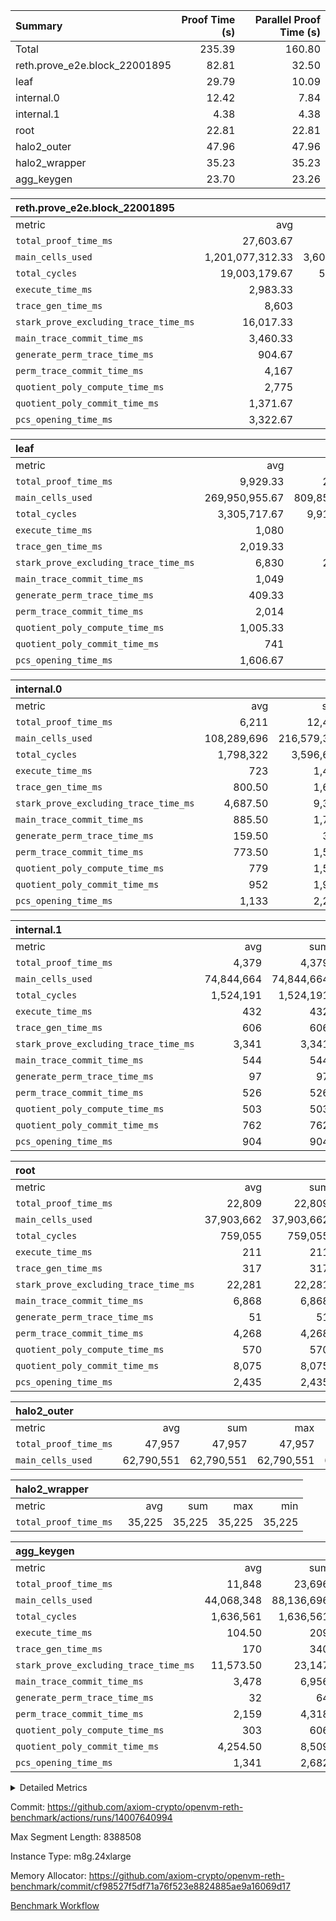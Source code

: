 | Summary | Proof Time (s) | Parallel Proof Time (s) |
|:---|---:|---:|
| Total |  235.39 |  160.80 |
| reth.prove_e2e.block_22001895 |  82.81 |  32.50 |
| leaf |  29.79 |  10.09 |
| internal.0 |  12.42 |  7.84 |
| internal.1 |  4.38 |  4.38 |
| root |  22.81 |  22.81 |
| halo2_outer |  47.96 |  47.96 |
| halo2_wrapper |  35.23 |  35.23 |
| agg_keygen |  23.70 |  23.26 |


| reth.prove_e2e.block_22001895 |||||
|:---|---:|---:|---:|---:|
|metric|avg|sum|max|min|
| `total_proof_time_ms ` |  27,603.67 |  82,811 |  32,498 |  24,240 |
| `main_cells_used     ` |  1,201,077,312.33 |  3,603,231,937 |  1,495,346,182 |  1,012,331,410 |
| `total_cycles        ` |  19,003,179.67 |  57,009,539 |  24,329,890 |  12,589,032 |
| `execute_time_ms     ` |  2,983.33 |  8,950 |  4,353 |  1,910 |
| `trace_gen_time_ms   ` |  8,603 |  25,809 |  10,416 |  6,566 |
| `stark_prove_excluding_trace_time_ms` |  16,017.33 |  48,052 |  17,729 |  14,559 |
| `main_trace_commit_time_ms` |  3,460.33 |  10,381 |  3,856 |  2,878 |
| `generate_perm_trace_time_ms` |  904.67 |  2,714 |  961 |  844 |
| `perm_trace_commit_time_ms` |  4,167 |  12,501 |  4,609 |  3,904 |
| `quotient_poly_compute_time_ms` |  2,775 |  8,325 |  3,264 |  2,156 |
| `quotient_poly_commit_time_ms` |  1,371.67 |  4,115 |  1,474 |  1,269 |
| `pcs_opening_time_ms ` |  3,322.67 |  9,968 |  3,548 |  3,180 |

| leaf |||||
|:---|---:|---:|---:|---:|
|metric|avg|sum|max|min|
| `total_proof_time_ms ` |  9,929.33 |  29,788 |  10,090 |  9,675 |
| `main_cells_used     ` |  269,950,955.67 |  809,852,867 |  280,368,877 |  252,504,894 |
| `total_cycles        ` |  3,305,717.67 |  9,917,153 |  3,460,771 |  3,076,847 |
| `execute_time_ms     ` |  1,080 |  3,240 |  1,115 |  1,020 |
| `trace_gen_time_ms   ` |  2,019.33 |  6,058 |  2,111 |  1,888 |
| `stark_prove_excluding_trace_time_ms` |  6,830 |  20,490 |  6,864 |  6,767 |
| `main_trace_commit_time_ms` |  1,049 |  3,147 |  1,062 |  1,028 |
| `generate_perm_trace_time_ms` |  409.33 |  1,228 |  415 |  404 |
| `perm_trace_commit_time_ms` |  2,014 |  6,042 |  2,024 |  1,999 |
| `quotient_poly_compute_time_ms` |  1,005.33 |  3,016 |  1,017 |  990 |
| `quotient_poly_commit_time_ms` |  741 |  2,223 |  755 |  727 |
| `pcs_opening_time_ms ` |  1,606.67 |  4,820 |  1,615 |  1,601 |

| internal.0 |||||
|:---|---:|---:|---:|---:|
|metric|avg|sum|max|min|
| `total_proof_time_ms ` |  6,211 |  12,422 |  7,840 |  4,582 |
| `main_cells_used     ` |  108,289,696 |  216,579,392 |  143,739,489 |  72,839,903 |
| `total_cycles        ` |  1,798,322 |  3,596,644 |  2,397,504 |  1,199,140 |
| `execute_time_ms     ` |  723 |  1,446 |  962 |  484 |
| `trace_gen_time_ms   ` |  800.50 |  1,601 |  1,053 |  548 |
| `stark_prove_excluding_trace_time_ms` |  4,687.50 |  9,375 |  5,825 |  3,550 |
| `main_trace_commit_time_ms` |  885.50 |  1,771 |  1,142 |  629 |
| `generate_perm_trace_time_ms` |  159.50 |  319 |  202 |  117 |
| `perm_trace_commit_time_ms` |  773.50 |  1,547 |  998 |  549 |
| `quotient_poly_compute_time_ms` |  779 |  1,558 |  992 |  566 |
| `quotient_poly_commit_time_ms` |  952 |  1,904 |  1,102 |  802 |
| `pcs_opening_time_ms ` |  1,133 |  2,266 |  1,384 |  882 |

| internal.1 |||||
|:---|---:|---:|---:|---:|
|metric|avg|sum|max|min|
| `total_proof_time_ms ` |  4,379 |  4,379 |  4,379 |  4,379 |
| `main_cells_used     ` |  74,844,664 |  74,844,664 |  74,844,664 |  74,844,664 |
| `total_cycles        ` |  1,524,191 |  1,524,191 |  1,524,191 |  1,524,191 |
| `execute_time_ms     ` |  432 |  432 |  432 |  432 |
| `trace_gen_time_ms   ` |  606 |  606 |  606 |  606 |
| `stark_prove_excluding_trace_time_ms` |  3,341 |  3,341 |  3,341 |  3,341 |
| `main_trace_commit_time_ms` |  544 |  544 |  544 |  544 |
| `generate_perm_trace_time_ms` |  97 |  97 |  97 |  97 |
| `perm_trace_commit_time_ms` |  526 |  526 |  526 |  526 |
| `quotient_poly_compute_time_ms` |  503 |  503 |  503 |  503 |
| `quotient_poly_commit_time_ms` |  762 |  762 |  762 |  762 |
| `pcs_opening_time_ms ` |  904 |  904 |  904 |  904 |

| root |||||
|:---|---:|---:|---:|---:|
|metric|avg|sum|max|min|
| `total_proof_time_ms ` |  22,809 |  22,809 |  22,809 |  22,809 |
| `main_cells_used     ` |  37,903,662 |  37,903,662 |  37,903,662 |  37,903,662 |
| `total_cycles        ` |  759,055 |  759,055 |  759,055 |  759,055 |
| `execute_time_ms     ` |  211 |  211 |  211 |  211 |
| `trace_gen_time_ms   ` |  317 |  317 |  317 |  317 |
| `stark_prove_excluding_trace_time_ms` |  22,281 |  22,281 |  22,281 |  22,281 |
| `main_trace_commit_time_ms` |  6,868 |  6,868 |  6,868 |  6,868 |
| `generate_perm_trace_time_ms` |  51 |  51 |  51 |  51 |
| `perm_trace_commit_time_ms` |  4,268 |  4,268 |  4,268 |  4,268 |
| `quotient_poly_compute_time_ms` |  570 |  570 |  570 |  570 |
| `quotient_poly_commit_time_ms` |  8,075 |  8,075 |  8,075 |  8,075 |
| `pcs_opening_time_ms ` |  2,435 |  2,435 |  2,435 |  2,435 |

| halo2_outer |||||
|:---|---:|---:|---:|---:|
|metric|avg|sum|max|min|
| `total_proof_time_ms ` |  47,957 |  47,957 |  47,957 |  47,957 |
| `main_cells_used     ` |  62,790,551 |  62,790,551 |  62,790,551 |  62,790,551 |

| halo2_wrapper |||||
|:---|---:|---:|---:|---:|
|metric|avg|sum|max|min|
| `total_proof_time_ms ` |  35,225 |  35,225 |  35,225 |  35,225 |

| agg_keygen |||||
|:---|---:|---:|---:|---:|
|metric|avg|sum|max|min|
| `total_proof_time_ms ` |  11,848 |  23,696 |  23,262 |  434 |
| `main_cells_used     ` |  44,068,348 |  88,136,696 |  87,208,625 |  928,071 |
| `total_cycles        ` |  1,636,561 |  1,636,561 |  1,636,561 |  1,636,561 |
| `execute_time_ms     ` |  104.50 |  209 |  209 |  0 |
| `trace_gen_time_ms   ` |  170 |  340 |  312 |  28 |
| `stark_prove_excluding_trace_time_ms` |  11,573.50 |  23,147 |  22,741 |  406 |
| `main_trace_commit_time_ms` |  3,478 |  6,956 |  6,905 |  51 |
| `generate_perm_trace_time_ms` |  32 |  64 |  54 |  10 |
| `perm_trace_commit_time_ms` |  2,159 |  4,318 |  4,268 |  50 |
| `quotient_poly_compute_time_ms` |  303 |  606 |  578 |  28 |
| `quotient_poly_commit_time_ms` |  4,254.50 |  8,509 |  8,449 |  60 |
| `pcs_opening_time_ms ` |  1,341 |  2,682 |  2,481 |  201 |



<details>
<summary>Detailed Metrics</summary>

| air_name | block_number | quotient_deg | interactions | constraints |
| --- | --- | --- | --- | --- |
| AccessAdapterAir<16> | 22001895 | 2 | 5 | 12 | 
| AccessAdapterAir<2> | 22001895 | 2 | 5 | 12 | 
| AccessAdapterAir<32> | 22001895 | 2 | 5 | 12 | 
| AccessAdapterAir<4> | 22001895 | 2 | 5 | 12 | 
| AccessAdapterAir<8> | 22001895 | 2 | 5 | 12 | 
| BitwiseOperationLookupAir<8> | 22001895 | 2 | 2 | 4 | 
| KeccakVmAir | 22001895 | 2 | 321 | 4,513 | 
| MemoryMerkleAir<8> | 22001895 | 2 | 4 | 39 | 
| PersistentBoundaryAir<8> | 22001895 | 2 | 3 | 7 | 
| PhantomAir | 22001895 | 2 | 3 | 5 | 
| Poseidon2PeripheryAir<BabyBearParameters>, 1> | 22001895 | 2 | 1 | 286 | 
| ProgramAir | 22001895 | 1 | 1 | 4 | 
| RangeTupleCheckerAir<2> | 22001895 | 1 | 1 | 4 | 
| Rv32HintStoreAir | 22001895 | 2 | 18 | 28 | 
| Sha256VmAir | 22001895 | 2 | 50 | 663 | 
| VariableRangeCheckerAir | 22001895 | 1 | 1 | 4 | 
| VmAirWrapper<Rv32BaseAluAdapterAir, BaseAluCoreAir<4, 8> | 22001895 | 2 | 20 | 37 | 
| VmAirWrapper<Rv32BaseAluAdapterAir, LessThanCoreAir<4, 8> | 22001895 | 2 | 18 | 40 | 
| VmAirWrapper<Rv32BaseAluAdapterAir, ShiftCoreAir<4, 8> | 22001895 | 2 | 24 | 91 | 
| VmAirWrapper<Rv32BranchAdapterAir, BranchEqualCoreAir<4> | 22001895 | 2 | 11 | 20 | 
| VmAirWrapper<Rv32BranchAdapterAir, BranchLessThanCoreAir<4, 8> | 22001895 | 2 | 13 | 35 | 
| VmAirWrapper<Rv32CondRdWriteAdapterAir, Rv32JalLuiCoreAir> | 22001895 | 2 | 10 | 18 | 
| VmAirWrapper<Rv32HeapAdapterAir<2, 32, 32>, BaseAluCoreAir<32, 8> | 22001895 | 2 | 61 | 126 | 
| VmAirWrapper<Rv32HeapAdapterAir<2, 32, 32>, LessThanCoreAir<32, 8> | 22001895 | 2 | 31 | 129 | 
| VmAirWrapper<Rv32HeapAdapterAir<2, 32, 32>, MultiplicationCoreAir<32, 8> | 22001895 | 2 | 61 | 57 | 
| VmAirWrapper<Rv32HeapAdapterAir<2, 32, 32>, ShiftCoreAir<32, 8> | 22001895 | 2 | 79 | 2,161 | 
| VmAirWrapper<Rv32HeapBranchAdapterAir<2, 32>, BranchEqualCoreAir<32> | 22001895 | 2 | 20 | 55 | 
| VmAirWrapper<Rv32HeapBranchAdapterAir<2, 32>, BranchLessThanCoreAir<32, 8> | 22001895 | 2 | 22 | 126 | 
| VmAirWrapper<Rv32IsEqualModAdapterAir<2, 1, 32, 32>, ModularIsEqualCoreAir<32, 4, 8> | 22001895 | 2 | 25 | 225 | 
| VmAirWrapper<Rv32IsEqualModAdapterAir<2, 3, 16, 48>, ModularIsEqualCoreAir<48, 4, 8> | 22001895 | 2 | 41 | 333 | 
| VmAirWrapper<Rv32JalrAdapterAir, Rv32JalrCoreAir> | 22001895 | 2 | 16 | 20 | 
| VmAirWrapper<Rv32LoadStoreAdapterAir, LoadSignExtendCoreAir<4, 8> | 22001895 | 2 | 18 | 33 | 
| VmAirWrapper<Rv32LoadStoreAdapterAir, LoadStoreCoreAir<4> | 22001895 | 2 | 17 | 40 | 
| VmAirWrapper<Rv32MultAdapterAir, DivRemCoreAir<4, 8> | 22001895 | 2 | 25 | 84 | 
| VmAirWrapper<Rv32MultAdapterAir, MulHCoreAir<4, 8> | 22001895 | 2 | 24 | 31 | 
| VmAirWrapper<Rv32MultAdapterAir, MultiplicationCoreAir<4, 8> | 22001895 | 2 | 19 | 19 | 
| VmAirWrapper<Rv32RdWriteAdapterAir, Rv32AuipcCoreAir> | 22001895 | 2 | 12 | 14 | 
| VmAirWrapper<Rv32VecHeapAdapterAir<1, 2, 2, 32, 32>, FieldExpressionCoreAir> | 22001895 | 2 | 415 | 480 | 
| VmAirWrapper<Rv32VecHeapAdapterAir<1, 6, 6, 16, 16>, FieldExpressionCoreAir> | 22001895 | 2 | 832 | 921 | 
| VmAirWrapper<Rv32VecHeapAdapterAir<2, 1, 1, 32, 32>, FieldExpressionCoreAir> | 22001895 | 2 | 158 | 190 | 
| VmAirWrapper<Rv32VecHeapAdapterAir<2, 2, 2, 32, 32>, FieldExpressionCoreAir> | 22001895 | 2 | 428 | 457 | 
| VmAirWrapper<Rv32VecHeapAdapterAir<2, 3, 3, 16, 16>, FieldExpressionCoreAir> | 22001895 | 2 | 246 | 288 | 
| VmAirWrapper<Rv32VecHeapAdapterAir<2, 6, 6, 16, 16>, FieldExpressionCoreAir> | 22001895 | 2 | 668 | 701 | 
| VmConnectorAir | 22001895 | 2 | 5 | 11 | 

| block_number | execute_time_ms |
| --- | --- |
| 22001895 | 211 | 

| group | air_name | block_number | rows | quotient_deg | prep_cols | perm_cols | main_cols | interactions | constraints | cells |
| --- | --- | --- | --- | --- | --- | --- | --- | --- | --- | --- |
| agg_keygen | AccessAdapterAir<16> | 22001895 |  | 2 |  |  |  | 5 | 12 |  | 
| agg_keygen | AccessAdapterAir<2> | 22001895 | 524,288 | 8 |  | 16 | 11 | 5 | 12 | 14,155,776 | 
| agg_keygen | AccessAdapterAir<32> | 22001895 |  | 2 |  |  |  | 5 | 12 |  | 
| agg_keygen | AccessAdapterAir<4> | 22001895 | 262,144 | 8 |  | 16 | 13 | 5 | 12 | 7,602,176 | 
| agg_keygen | AccessAdapterAir<8> | 22001895 | 8,192 | 8 |  | 16 | 17 | 5 | 12 | 270,336 | 
| agg_keygen | BitwiseOperationLookupAir<8> | 22001895 |  | 2 |  |  |  | 2 | 4 |  | 
| agg_keygen | FriReducedOpeningAir | 22001895 | 524,288 | 8 |  | 84 | 27 | 39 | 71 | 58,195,968 | 
| agg_keygen | JalRangeCheckAir | 22001895 | 65,536 | 8 |  | 28 | 12 | 9 | 14 | 2,621,440 | 
| agg_keygen | MemoryMerkleAir<8> | 22001895 |  | 2 |  |  |  | 4 | 39 |  | 
| agg_keygen | NativePoseidon2Air<BabyBearParameters>, 1> | 22001895 | 65,536 | 8 |  | 312 | 398 | 136 | 572 | 46,530,560 | 
| agg_keygen | PersistentBoundaryAir<8> | 22001895 |  | 2 |  |  |  | 3 | 7 |  | 
| agg_keygen | PhantomAir | 22001895 | 32,768 | 4 |  | 12 | 6 | 3 | 5 | 589,824 | 
| agg_keygen | Poseidon2PeripheryAir<BabyBearParameters>, 1> | 22001895 |  | 2 |  |  |  | 1 | 286 |  | 
| agg_keygen | ProgramAir | 22001895 | 131,072 | 1 |  | 8 | 10 | 1 | 4 | 2,359,296 | 
| agg_keygen | RangeTupleCheckerAir<2> | 22001895 |  | 1 |  |  |  | 1 | 4 |  | 
| agg_keygen | Rv32HintStoreAir | 22001895 |  | 2 |  |  |  | 18 | 28 |  | 
| agg_keygen | VariableRangeCheckerAir | 22001895 | 262,144 | 1 | 2 | 8 | 1 | 1 | 4 | 2,359,296 | 
| agg_keygen | VmAirWrapper<AluNativeAdapterAir, FieldArithmeticCoreAir> | 22001895 | 1,048,576 | 8 |  | 36 | 29 | 15 | 27 | 68,157,440 | 
| agg_keygen | VmAirWrapper<BranchNativeAdapterAir, BranchEqualCoreAir<1> | 22001895 | 262,144 | 8 |  | 28 | 23 | 11 | 25 | 13,369,344 | 
| agg_keygen | VmAirWrapper<NativeAdapterAir<2, 0>, PublicValuesCoreAir> | 22001895 | 64 | 8 |  | 28 | 27 | 11 | 30 | 3,520 | 
| agg_keygen | VmAirWrapper<NativeLoadStoreAdapterAir<1>, NativeLoadStoreCoreAir<1> | 22001895 | 524,288 | 8 |  | 40 | 21 | 15 | 20 | 31,981,568 | 
| agg_keygen | VmAirWrapper<NativeLoadStoreAdapterAir<4>, NativeLoadStoreCoreAir<4> | 22001895 | 131,072 | 8 |  | 40 | 27 | 15 | 20 | 8,781,824 | 
| agg_keygen | VmAirWrapper<NativeVectorizedAdapterAir<4>, FieldExtensionCoreAir> | 22001895 | 131,072 | 8 |  | 36 | 38 | 15 | 27 | 9,699,328 | 
| agg_keygen | VmAirWrapper<Rv32BaseAluAdapterAir, BaseAluCoreAir<4, 8> | 22001895 |  | 2 |  |  |  | 20 | 37 |  | 
| agg_keygen | VmAirWrapper<Rv32BaseAluAdapterAir, LessThanCoreAir<4, 8> | 22001895 |  | 2 |  |  |  | 18 | 40 |  | 
| agg_keygen | VmAirWrapper<Rv32BaseAluAdapterAir, ShiftCoreAir<4, 8> | 22001895 |  | 2 |  |  |  | 24 | 91 |  | 
| agg_keygen | VmAirWrapper<Rv32BranchAdapterAir, BranchEqualCoreAir<4> | 22001895 |  | 2 |  |  |  | 11 | 20 |  | 
| agg_keygen | VmAirWrapper<Rv32BranchAdapterAir, BranchLessThanCoreAir<4, 8> | 22001895 |  | 2 |  |  |  | 13 | 35 |  | 
| agg_keygen | VmAirWrapper<Rv32CondRdWriteAdapterAir, Rv32JalLuiCoreAir> | 22001895 |  | 2 |  |  |  | 10 | 18 |  | 
| agg_keygen | VmAirWrapper<Rv32JalrAdapterAir, Rv32JalrCoreAir> | 22001895 |  | 2 |  |  |  | 16 | 20 |  | 
| agg_keygen | VmAirWrapper<Rv32LoadStoreAdapterAir, LoadSignExtendCoreAir<4, 8> | 22001895 |  | 2 |  |  |  | 18 | 33 |  | 
| agg_keygen | VmAirWrapper<Rv32LoadStoreAdapterAir, LoadStoreCoreAir<4> | 22001895 |  | 2 |  |  |  | 17 | 40 |  | 
| agg_keygen | VmAirWrapper<Rv32MultAdapterAir, DivRemCoreAir<4, 8> | 22001895 |  | 2 |  |  |  | 25 | 84 |  | 
| agg_keygen | VmAirWrapper<Rv32MultAdapterAir, MulHCoreAir<4, 8> | 22001895 |  | 2 |  |  |  | 24 | 31 |  | 
| agg_keygen | VmAirWrapper<Rv32MultAdapterAir, MultiplicationCoreAir<4, 8> | 22001895 |  | 2 |  |  |  | 19 | 19 |  | 
| agg_keygen | VmAirWrapper<Rv32RdWriteAdapterAir, Rv32AuipcCoreAir> | 22001895 |  | 2 |  |  |  | 12 | 14 |  | 
| agg_keygen | VmConnectorAir | 22001895 | 2 | 8 | 1 | 16 | 5 | 5 | 11 | 42 | 
| agg_keygen | VolatileBoundaryAir | 22001895 | 131,072 | 8 |  | 20 | 12 | 7 | 19 | 4,194,304 | 

| group | air_name | block_number | idx | rows | prep_cols | perm_cols | main_cols | cells |
| --- | --- | --- | --- | --- | --- | --- | --- | --- |
| internal.0 | AccessAdapterAir<2> | 22001895 | 0 | 1,048,576 |  | 12 | 11 | 24,117,248 | 
| internal.0 | AccessAdapterAir<2> | 22001895 | 1 | 524,288 |  | 12 | 11 | 12,058,624 | 
| internal.0 | AccessAdapterAir<4> | 22001895 | 0 | 262,144 |  | 12 | 13 | 6,553,600 | 
| internal.0 | AccessAdapterAir<4> | 22001895 | 1 | 262,144 |  | 12 | 13 | 6,553,600 | 
| internal.0 | AccessAdapterAir<8> | 22001895 | 0 | 8,192 |  | 12 | 17 | 237,568 | 
| internal.0 | AccessAdapterAir<8> | 22001895 | 1 | 4,096 |  | 12 | 17 | 118,784 | 
| internal.0 | FriReducedOpeningAir | 22001895 | 0 | 1,048,576 |  | 44 | 27 | 74,448,896 | 
| internal.0 | FriReducedOpeningAir | 22001895 | 1 | 524,288 |  | 44 | 27 | 37,224,448 | 
| internal.0 | JalRangeCheckAir | 22001895 | 0 | 131,072 |  | 16 | 12 | 3,670,016 | 
| internal.0 | JalRangeCheckAir | 22001895 | 1 | 65,536 |  | 16 | 12 | 1,835,008 | 
| internal.0 | NativePoseidon2Air<BabyBearParameters>, 1> | 22001895 | 0 | 262,144 |  | 160 | 398 | 146,276,352 | 
| internal.0 | NativePoseidon2Air<BabyBearParameters>, 1> | 22001895 | 1 | 131,072 |  | 160 | 398 | 73,138,176 | 
| internal.0 | PhantomAir | 22001895 | 0 | 65,536 |  | 8 | 6 | 917,504 | 
| internal.0 | PhantomAir | 22001895 | 1 | 32,768 |  | 8 | 6 | 458,752 | 
| internal.0 | ProgramAir | 22001895 | 0 | 131,072 |  | 8 | 10 | 2,359,296 | 
| internal.0 | ProgramAir | 22001895 | 1 | 131,072 |  | 8 | 10 | 2,359,296 | 
| internal.0 | VariableRangeCheckerAir | 22001895 | 0 | 262,144 | 2 | 8 | 1 | 2,359,296 | 
| internal.0 | VariableRangeCheckerAir | 22001895 | 1 | 262,144 | 2 | 8 | 1 | 2,359,296 | 
| internal.0 | VmAirWrapper<AluNativeAdapterAir, FieldArithmeticCoreAir> | 22001895 | 0 | 2,097,152 |  | 20 | 29 | 102,760,448 | 
| internal.0 | VmAirWrapper<AluNativeAdapterAir, FieldArithmeticCoreAir> | 22001895 | 1 | 1,048,576 |  | 20 | 29 | 51,380,224 | 
| internal.0 | VmAirWrapper<BranchNativeAdapterAir, BranchEqualCoreAir<1> | 22001895 | 0 | 262,144 |  | 16 | 23 | 10,223,616 | 
| internal.0 | VmAirWrapper<BranchNativeAdapterAir, BranchEqualCoreAir<1> | 22001895 | 1 | 131,072 |  | 16 | 23 | 5,111,808 | 
| internal.0 | VmAirWrapper<NativeAdapterAir<2, 0>, PublicValuesCoreAir> | 22001895 | 0 | 64 |  | 16 | 23 | 2,496 | 
| internal.0 | VmAirWrapper<NativeAdapterAir<2, 0>, PublicValuesCoreAir> | 22001895 | 1 | 64 |  | 16 | 23 | 2,496 | 
| internal.0 | VmAirWrapper<NativeLoadStoreAdapterAir<1>, NativeLoadStoreCoreAir<1> | 22001895 | 0 | 524,288 |  | 24 | 21 | 23,592,960 | 
| internal.0 | VmAirWrapper<NativeLoadStoreAdapterAir<1>, NativeLoadStoreCoreAir<1> | 22001895 | 1 | 262,144 |  | 24 | 21 | 11,796,480 | 
| internal.0 | VmAirWrapper<NativeLoadStoreAdapterAir<4>, NativeLoadStoreCoreAir<4> | 22001895 | 0 | 262,144 |  | 24 | 27 | 13,369,344 | 
| internal.0 | VmAirWrapper<NativeLoadStoreAdapterAir<4>, NativeLoadStoreCoreAir<4> | 22001895 | 1 | 131,072 |  | 24 | 27 | 6,684,672 | 
| internal.0 | VmAirWrapper<NativeVectorizedAdapterAir<4>, FieldExtensionCoreAir> | 22001895 | 0 | 262,144 |  | 20 | 38 | 15,204,352 | 
| internal.0 | VmAirWrapper<NativeVectorizedAdapterAir<4>, FieldExtensionCoreAir> | 22001895 | 1 | 131,072 |  | 20 | 38 | 7,602,176 | 
| internal.0 | VmConnectorAir | 22001895 | 0 | 2 | 1 | 12 | 5 | 34 | 
| internal.0 | VmConnectorAir | 22001895 | 1 | 2 | 1 | 12 | 5 | 34 | 
| internal.0 | VolatileBoundaryAir | 22001895 | 0 | 262,144 |  | 12 | 12 | 6,291,456 | 
| internal.0 | VolatileBoundaryAir | 22001895 | 1 | 262,144 |  | 12 | 12 | 6,291,456 | 
| internal.1 | AccessAdapterAir<2> | 22001895 | 2 | 524,288 |  | 12 | 11 | 12,058,624 | 
| internal.1 | AccessAdapterAir<4> | 22001895 | 2 | 262,144 |  | 12 | 13 | 6,553,600 | 
| internal.1 | AccessAdapterAir<8> | 22001895 | 2 | 8,192 |  | 12 | 17 | 237,568 | 
| internal.1 | FriReducedOpeningAir | 22001895 | 2 | 262,144 |  | 44 | 27 | 18,612,224 | 
| internal.1 | JalRangeCheckAir | 22001895 | 2 | 65,536 |  | 16 | 12 | 1,835,008 | 
| internal.1 | NativePoseidon2Air<BabyBearParameters>, 1> | 22001895 | 2 | 65,536 |  | 160 | 398 | 36,569,088 | 
| internal.1 | PhantomAir | 22001895 | 2 | 16,384 |  | 8 | 6 | 229,376 | 
| internal.1 | ProgramAir | 22001895 | 2 | 131,072 |  | 8 | 10 | 2,359,296 | 
| internal.1 | VariableRangeCheckerAir | 22001895 | 2 | 262,144 | 2 | 8 | 1 | 2,359,296 | 
| internal.1 | VmAirWrapper<AluNativeAdapterAir, FieldArithmeticCoreAir> | 22001895 | 2 | 1,048,576 |  | 20 | 29 | 51,380,224 | 
| internal.1 | VmAirWrapper<BranchNativeAdapterAir, BranchEqualCoreAir<1> | 22001895 | 2 | 262,144 |  | 16 | 23 | 10,223,616 | 
| internal.1 | VmAirWrapper<NativeAdapterAir<2, 0>, PublicValuesCoreAir> | 22001895 | 2 | 64 |  | 16 | 23 | 2,496 | 
| internal.1 | VmAirWrapper<NativeLoadStoreAdapterAir<1>, NativeLoadStoreCoreAir<1> | 22001895 | 2 | 524,288 |  | 24 | 21 | 23,592,960 | 
| internal.1 | VmAirWrapper<NativeLoadStoreAdapterAir<4>, NativeLoadStoreCoreAir<4> | 22001895 | 2 | 131,072 |  | 24 | 27 | 6,684,672 | 
| internal.1 | VmAirWrapper<NativeVectorizedAdapterAir<4>, FieldExtensionCoreAir> | 22001895 | 2 | 131,072 |  | 20 | 38 | 7,602,176 | 
| internal.1 | VmConnectorAir | 22001895 | 2 | 2 | 1 | 12 | 5 | 34 | 
| internal.1 | VolatileBoundaryAir | 22001895 | 2 | 262,144 |  | 12 | 12 | 6,291,456 | 
| leaf | AccessAdapterAir<2> | 22001895 | 0 | 2,097,152 |  | 16 | 11 | 56,623,104 | 
| leaf | AccessAdapterAir<2> | 22001895 | 1 | 2,097,152 |  | 16 | 11 | 56,623,104 | 
| leaf | AccessAdapterAir<2> | 22001895 | 2 | 2,097,152 |  | 16 | 11 | 56,623,104 | 
| leaf | AccessAdapterAir<4> | 22001895 | 0 | 1,048,576 |  | 16 | 13 | 30,408,704 | 
| leaf | AccessAdapterAir<4> | 22001895 | 1 | 1,048,576 |  | 16 | 13 | 30,408,704 | 
| leaf | AccessAdapterAir<4> | 22001895 | 2 | 1,048,576 |  | 16 | 13 | 30,408,704 | 
| leaf | AccessAdapterAir<8> | 22001895 | 0 | 32,768 |  | 16 | 17 | 1,081,344 | 
| leaf | AccessAdapterAir<8> | 22001895 | 1 | 32,768 |  | 16 | 17 | 1,081,344 | 
| leaf | AccessAdapterAir<8> | 22001895 | 2 | 32,768 |  | 16 | 17 | 1,081,344 | 
| leaf | FriReducedOpeningAir | 22001895 | 0 | 4,194,304 |  | 84 | 27 | 465,567,744 | 
| leaf | FriReducedOpeningAir | 22001895 | 1 | 4,194,304 |  | 84 | 27 | 465,567,744 | 
| leaf | FriReducedOpeningAir | 22001895 | 2 | 4,194,304 |  | 84 | 27 | 465,567,744 | 
| leaf | JalRangeCheckAir | 22001895 | 0 | 65,536 |  | 28 | 12 | 2,621,440 | 
| leaf | JalRangeCheckAir | 22001895 | 1 | 65,536 |  | 28 | 12 | 2,621,440 | 
| leaf | JalRangeCheckAir | 22001895 | 2 | 65,536 |  | 28 | 12 | 2,621,440 | 
| leaf | NativePoseidon2Air<BabyBearParameters>, 1> | 22001895 | 0 | 262,144 |  | 312 | 398 | 186,122,240 | 
| leaf | NativePoseidon2Air<BabyBearParameters>, 1> | 22001895 | 1 | 262,144 |  | 312 | 398 | 186,122,240 | 
| leaf | NativePoseidon2Air<BabyBearParameters>, 1> | 22001895 | 2 | 262,144 |  | 312 | 398 | 186,122,240 | 
| leaf | PhantomAir | 22001895 | 0 | 32,768 |  | 12 | 6 | 589,824 | 
| leaf | PhantomAir | 22001895 | 1 | 32,768 |  | 12 | 6 | 589,824 | 
| leaf | PhantomAir | 22001895 | 2 | 32,768 |  | 12 | 6 | 589,824 | 
| leaf | ProgramAir | 22001895 | 0 | 2,097,152 |  | 8 | 10 | 37,748,736 | 
| leaf | ProgramAir | 22001895 | 1 | 2,097,152 |  | 8 | 10 | 37,748,736 | 
| leaf | ProgramAir | 22001895 | 2 | 2,097,152 |  | 8 | 10 | 37,748,736 | 
| leaf | VariableRangeCheckerAir | 22001895 | 0 | 262,144 | 2 | 8 | 1 | 2,359,296 | 
| leaf | VariableRangeCheckerAir | 22001895 | 1 | 262,144 | 2 | 8 | 1 | 2,359,296 | 
| leaf | VariableRangeCheckerAir | 22001895 | 2 | 262,144 | 2 | 8 | 1 | 2,359,296 | 
| leaf | VmAirWrapper<AluNativeAdapterAir, FieldArithmeticCoreAir> | 22001895 | 0 | 2,097,152 |  | 36 | 29 | 136,314,880 | 
| leaf | VmAirWrapper<AluNativeAdapterAir, FieldArithmeticCoreAir> | 22001895 | 1 | 2,097,152 |  | 36 | 29 | 136,314,880 | 
| leaf | VmAirWrapper<AluNativeAdapterAir, FieldArithmeticCoreAir> | 22001895 | 2 | 2,097,152 |  | 36 | 29 | 136,314,880 | 
| leaf | VmAirWrapper<BranchNativeAdapterAir, BranchEqualCoreAir<1> | 22001895 | 0 | 524,288 |  | 28 | 23 | 26,738,688 | 
| leaf | VmAirWrapper<BranchNativeAdapterAir, BranchEqualCoreAir<1> | 22001895 | 1 | 524,288 |  | 28 | 23 | 26,738,688 | 
| leaf | VmAirWrapper<BranchNativeAdapterAir, BranchEqualCoreAir<1> | 22001895 | 2 | 524,288 |  | 28 | 23 | 26,738,688 | 
| leaf | VmAirWrapper<NativeAdapterAir<2, 0>, PublicValuesCoreAir> | 22001895 | 0 | 64 |  | 28 | 27 | 3,520 | 
| leaf | VmAirWrapper<NativeAdapterAir<2, 0>, PublicValuesCoreAir> | 22001895 | 1 | 64 |  | 28 | 27 | 3,520 | 
| leaf | VmAirWrapper<NativeAdapterAir<2, 0>, PublicValuesCoreAir> | 22001895 | 2 | 64 |  | 28 | 27 | 3,520 | 
| leaf | VmAirWrapper<NativeLoadStoreAdapterAir<1>, NativeLoadStoreCoreAir<1> | 22001895 | 0 | 1,048,576 |  | 40 | 21 | 63,963,136 | 
| leaf | VmAirWrapper<NativeLoadStoreAdapterAir<1>, NativeLoadStoreCoreAir<1> | 22001895 | 1 | 1,048,576 |  | 40 | 21 | 63,963,136 | 
| leaf | VmAirWrapper<NativeLoadStoreAdapterAir<1>, NativeLoadStoreCoreAir<1> | 22001895 | 2 | 1,048,576 |  | 40 | 21 | 63,963,136 | 
| leaf | VmAirWrapper<NativeLoadStoreAdapterAir<4>, NativeLoadStoreCoreAir<4> | 22001895 | 0 | 262,144 |  | 40 | 27 | 17,563,648 | 
| leaf | VmAirWrapper<NativeLoadStoreAdapterAir<4>, NativeLoadStoreCoreAir<4> | 22001895 | 1 | 262,144 |  | 40 | 27 | 17,563,648 | 
| leaf | VmAirWrapper<NativeLoadStoreAdapterAir<4>, NativeLoadStoreCoreAir<4> | 22001895 | 2 | 262,144 |  | 40 | 27 | 17,563,648 | 
| leaf | VmAirWrapper<NativeVectorizedAdapterAir<4>, FieldExtensionCoreAir> | 22001895 | 0 | 262,144 |  | 36 | 38 | 19,398,656 | 
| leaf | VmAirWrapper<NativeVectorizedAdapterAir<4>, FieldExtensionCoreAir> | 22001895 | 1 | 524,288 |  | 36 | 38 | 38,797,312 | 
| leaf | VmAirWrapper<NativeVectorizedAdapterAir<4>, FieldExtensionCoreAir> | 22001895 | 2 | 524,288 |  | 36 | 38 | 38,797,312 | 
| leaf | VmConnectorAir | 22001895 | 0 | 2 | 1 | 16 | 5 | 42 | 
| leaf | VmConnectorAir | 22001895 | 1 | 2 | 1 | 16 | 5 | 42 | 
| leaf | VmConnectorAir | 22001895 | 2 | 2 | 1 | 16 | 5 | 42 | 
| leaf | VolatileBoundaryAir | 22001895 | 0 | 1,048,576 |  | 20 | 12 | 33,554,432 | 
| leaf | VolatileBoundaryAir | 22001895 | 1 | 1,048,576 |  | 20 | 12 | 33,554,432 | 
| leaf | VolatileBoundaryAir | 22001895 | 2 | 1,048,576 |  | 20 | 12 | 33,554,432 | 
| root | AccessAdapterAir<2> | 22001895 | 0 | 262,144 |  | 8 | 11 | 4,980,736 | 
| root | AccessAdapterAir<4> | 22001895 | 0 | 131,072 |  | 8 | 13 | 2,752,512 | 
| root | AccessAdapterAir<8> | 22001895 | 0 | 4,096 |  | 8 | 17 | 102,400 | 
| root | FriReducedOpeningAir | 22001895 | 0 | 131,072 |  | 24 | 27 | 6,684,672 | 
| root | JalRangeCheckAir | 22001895 | 0 | 32,768 |  | 12 | 12 | 786,432 | 
| root | NativePoseidon2Air<BabyBearParameters>, 1> | 22001895 | 0 | 32,768 |  | 84 | 398 | 15,794,176 | 
| root | PhantomAir | 22001895 | 0 | 8,192 |  | 8 | 6 | 114,688 | 
| root | ProgramAir | 22001895 | 0 | 131,072 |  | 8 | 10 | 2,359,296 | 
| root | VariableRangeCheckerAir | 22001895 | 0 | 262,144 | 2 | 8 | 1 | 2,359,296 | 
| root | VmAirWrapper<AluNativeAdapterAir, FieldArithmeticCoreAir> | 22001895 | 0 | 524,288 |  | 12 | 29 | 21,495,808 | 
| root | VmAirWrapper<BranchNativeAdapterAir, BranchEqualCoreAir<1> | 22001895 | 0 | 131,072 |  | 12 | 23 | 4,587,520 | 
| root | VmAirWrapper<NativeAdapterAir<2, 0>, PublicValuesCoreAir> | 22001895 | 0 | 64 |  | 12 | 22 | 2,176 | 
| root | VmAirWrapper<NativeLoadStoreAdapterAir<1>, NativeLoadStoreCoreAir<1> | 22001895 | 0 | 262,144 |  | 16 | 21 | 9,699,328 | 
| root | VmAirWrapper<NativeLoadStoreAdapterAir<4>, NativeLoadStoreCoreAir<4> | 22001895 | 0 | 65,536 |  | 16 | 27 | 2,818,048 | 
| root | VmAirWrapper<NativeVectorizedAdapterAir<4>, FieldExtensionCoreAir> | 22001895 | 0 | 65,536 |  | 12 | 38 | 3,276,800 | 
| root | VmConnectorAir | 22001895 | 0 | 2 | 1 | 8 | 5 | 26 | 
| root | VolatileBoundaryAir | 22001895 | 0 | 131,072 |  | 8 | 12 | 2,621,440 | 

| group | air_name | block_number | segment | rows | prep_cols | perm_cols | main_cols | cells |
| --- | --- | --- | --- | --- | --- | --- | --- | --- |
| agg_keygen | AccessAdapterAir<16> | 22001895 | 0 | 1 |  | 16 | 25 | 41 | 
| agg_keygen | AccessAdapterAir<2> | 22001895 | 0 | 1 |  | 16 | 11 | 27 | 
| agg_keygen | AccessAdapterAir<32> | 22001895 | 0 | 1 |  | 16 | 41 | 57 | 
| agg_keygen | AccessAdapterAir<4> | 22001895 | 0 | 1 |  | 16 | 13 | 29 | 
| agg_keygen | AccessAdapterAir<8> | 22001895 | 0 | 1 |  | 16 | 17 | 33 | 
| agg_keygen | BitwiseOperationLookupAir<8> | 22001895 | 0 | 65,536 | 3 | 8 | 2 | 655,360 | 
| agg_keygen | MemoryMerkleAir<8> | 22001895 | 0 | 64 |  | 16 | 32 | 3,072 | 
| agg_keygen | PersistentBoundaryAir<8> | 22001895 | 0 | 1 |  | 12 | 20 | 32 | 
| agg_keygen | PhantomAir | 22001895 | 0 | 1 |  | 12 | 6 | 18 | 
| agg_keygen | Poseidon2PeripheryAir<BabyBearParameters>, 1> | 22001895 | 0 | 32 |  | 8 | 300 | 9,856 | 
| agg_keygen | ProgramAir | 22001895 | 0 | 1 |  | 8 | 10 | 18 | 
| agg_keygen | RangeTupleCheckerAir<2> | 22001895 | 0 | 524,288 | 2 | 8 | 1 | 4,718,592 | 
| agg_keygen | Rv32HintStoreAir | 22001895 | 0 | 1 |  | 44 | 32 | 76 | 
| agg_keygen | VariableRangeCheckerAir | 22001895 | 0 | 262,144 | 2 | 8 | 1 | 2,359,296 | 
| agg_keygen | VmAirWrapper<Rv32BaseAluAdapterAir, BaseAluCoreAir<4, 8> | 22001895 | 0 | 1 |  | 52 | 36 | 88 | 
| agg_keygen | VmAirWrapper<Rv32BaseAluAdapterAir, LessThanCoreAir<4, 8> | 22001895 | 0 | 1 |  | 40 | 37 | 77 | 
| agg_keygen | VmAirWrapper<Rv32BaseAluAdapterAir, ShiftCoreAir<4, 8> | 22001895 | 0 | 1 |  | 52 | 53 | 105 | 
| agg_keygen | VmAirWrapper<Rv32BranchAdapterAir, BranchEqualCoreAir<4> | 22001895 | 0 | 1 |  | 28 | 26 | 54 | 
| agg_keygen | VmAirWrapper<Rv32BranchAdapterAir, BranchLessThanCoreAir<4, 8> | 22001895 | 0 | 1 |  | 32 | 32 | 64 | 
| agg_keygen | VmAirWrapper<Rv32CondRdWriteAdapterAir, Rv32JalLuiCoreAir> | 22001895 | 0 | 1 |  | 28 | 18 | 46 | 
| agg_keygen | VmAirWrapper<Rv32JalrAdapterAir, Rv32JalrCoreAir> | 22001895 | 0 | 1 |  | 36 | 28 | 64 | 
| agg_keygen | VmAirWrapper<Rv32LoadStoreAdapterAir, LoadSignExtendCoreAir<4, 8> | 22001895 | 0 | 1 |  | 52 | 36 | 88 | 
| agg_keygen | VmAirWrapper<Rv32LoadStoreAdapterAir, LoadStoreCoreAir<4> | 22001895 | 0 | 1 |  | 52 | 41 | 93 | 
| agg_keygen | VmAirWrapper<Rv32MultAdapterAir, DivRemCoreAir<4, 8> | 22001895 | 0 | 1 |  | 72 | 59 | 131 | 
| agg_keygen | VmAirWrapper<Rv32MultAdapterAir, MulHCoreAir<4, 8> | 22001895 | 0 | 1 |  | 72 | 39 | 111 | 
| agg_keygen | VmAirWrapper<Rv32MultAdapterAir, MultiplicationCoreAir<4, 8> | 22001895 | 0 | 1 |  | 52 | 31 | 83 | 
| agg_keygen | VmAirWrapper<Rv32RdWriteAdapterAir, Rv32AuipcCoreAir> | 22001895 | 0 | 1 |  | 28 | 20 | 48 | 
| agg_keygen | VmConnectorAir | 22001895 | 0 | 2 | 1 | 16 | 5 | 42 | 
| reth.prove_e2e.block_22001895 | AccessAdapterAir<16> | 22001895 | 0 | 64 |  | 16 | 25 | 2,624 | 
| reth.prove_e2e.block_22001895 | AccessAdapterAir<16> | 22001895 | 1 | 524,288 |  | 16 | 25 | 21,495,808 | 
| reth.prove_e2e.block_22001895 | AccessAdapterAir<16> | 22001895 | 2 | 131,072 |  | 16 | 25 | 5,373,952 | 
| reth.prove_e2e.block_22001895 | AccessAdapterAir<2> | 22001895 | 2 | 131,072 |  | 16 | 11 | 3,538,944 | 
| reth.prove_e2e.block_22001895 | AccessAdapterAir<32> | 22001895 | 0 | 32 |  | 16 | 41 | 1,824 | 
| reth.prove_e2e.block_22001895 | AccessAdapterAir<32> | 22001895 | 1 | 262,144 |  | 16 | 41 | 14,942,208 | 
| reth.prove_e2e.block_22001895 | AccessAdapterAir<32> | 22001895 | 2 | 65,536 |  | 16 | 41 | 3,735,552 | 
| reth.prove_e2e.block_22001895 | AccessAdapterAir<4> | 22001895 | 0 | 64 |  | 16 | 13 | 1,856 | 
| reth.prove_e2e.block_22001895 | AccessAdapterAir<4> | 22001895 | 2 | 65,536 |  | 16 | 13 | 1,900,544 | 
| reth.prove_e2e.block_22001895 | AccessAdapterAir<8> | 22001895 | 0 | 1,048,576 |  | 16 | 17 | 34,603,008 | 
| reth.prove_e2e.block_22001895 | AccessAdapterAir<8> | 22001895 | 1 | 2,097,152 |  | 16 | 17 | 69,206,016 | 
| reth.prove_e2e.block_22001895 | AccessAdapterAir<8> | 22001895 | 2 | 1,048,576 |  | 16 | 17 | 34,603,008 | 
| reth.prove_e2e.block_22001895 | BitwiseOperationLookupAir<8> | 22001895 | 0 | 65,536 | 3 | 8 | 2 | 655,360 | 
| reth.prove_e2e.block_22001895 | BitwiseOperationLookupAir<8> | 22001895 | 1 | 65,536 | 3 | 8 | 2 | 655,360 | 
| reth.prove_e2e.block_22001895 | BitwiseOperationLookupAir<8> | 22001895 | 2 | 65,536 | 3 | 8 | 2 | 655,360 | 
| reth.prove_e2e.block_22001895 | KeccakVmAir | 22001895 | 0 | 1 |  | 1,056 | 3,163 | 4,219 | 
| reth.prove_e2e.block_22001895 | KeccakVmAir | 22001895 | 1 | 131,072 |  | 1,056 | 3,163 | 552,992,768 | 
| reth.prove_e2e.block_22001895 | KeccakVmAir | 22001895 | 2 | 131,072 |  | 1,056 | 3,163 | 552,992,768 | 
| reth.prove_e2e.block_22001895 | MemoryMerkleAir<8> | 22001895 | 0 | 1,048,576 |  | 16 | 32 | 50,331,648 | 
| reth.prove_e2e.block_22001895 | MemoryMerkleAir<8> | 22001895 | 1 | 1,048,576 |  | 16 | 32 | 50,331,648 | 
| reth.prove_e2e.block_22001895 | MemoryMerkleAir<8> | 22001895 | 2 | 1,048,576 |  | 16 | 32 | 50,331,648 | 
| reth.prove_e2e.block_22001895 | PersistentBoundaryAir<8> | 22001895 | 0 | 1,048,576 |  | 12 | 20 | 33,554,432 | 
| reth.prove_e2e.block_22001895 | PersistentBoundaryAir<8> | 22001895 | 1 | 1,048,576 |  | 12 | 20 | 33,554,432 | 
| reth.prove_e2e.block_22001895 | PersistentBoundaryAir<8> | 22001895 | 2 | 1,048,576 |  | 12 | 20 | 33,554,432 | 
| reth.prove_e2e.block_22001895 | PhantomAir | 22001895 | 0 | 4 |  | 12 | 6 | 72 | 
| reth.prove_e2e.block_22001895 | PhantomAir | 22001895 | 1 | 128 |  | 12 | 6 | 2,304 | 
| reth.prove_e2e.block_22001895 | PhantomAir | 22001895 | 2 | 32 |  | 12 | 6 | 576 | 
| reth.prove_e2e.block_22001895 | Poseidon2PeripheryAir<BabyBearParameters>, 1> | 22001895 | 0 | 1,048,576 |  | 8 | 300 | 322,961,408 | 
| reth.prove_e2e.block_22001895 | Poseidon2PeripheryAir<BabyBearParameters>, 1> | 22001895 | 1 | 524,288 |  | 8 | 300 | 161,480,704 | 
| reth.prove_e2e.block_22001895 | Poseidon2PeripheryAir<BabyBearParameters>, 1> | 22001895 | 2 | 1,048,576 |  | 8 | 300 | 322,961,408 | 
| reth.prove_e2e.block_22001895 | ProgramAir | 22001895 | 0 | 1,048,576 |  | 8 | 10 | 18,874,368 | 
| reth.prove_e2e.block_22001895 | ProgramAir | 22001895 | 1 | 1,048,576 |  | 8 | 10 | 18,874,368 | 
| reth.prove_e2e.block_22001895 | ProgramAir | 22001895 | 2 | 1,048,576 |  | 8 | 10 | 18,874,368 | 
| reth.prove_e2e.block_22001895 | RangeTupleCheckerAir<2> | 22001895 | 0 | 2,097,152 | 2 | 8 | 1 | 18,874,368 | 
| reth.prove_e2e.block_22001895 | RangeTupleCheckerAir<2> | 22001895 | 1 | 2,097,152 | 2 | 8 | 1 | 18,874,368 | 
| reth.prove_e2e.block_22001895 | RangeTupleCheckerAir<2> | 22001895 | 2 | 2,097,152 | 2 | 8 | 1 | 18,874,368 | 
| reth.prove_e2e.block_22001895 | Rv32HintStoreAir | 22001895 | 0 | 524,288 |  | 44 | 32 | 39,845,888 | 
| reth.prove_e2e.block_22001895 | Rv32HintStoreAir | 22001895 | 1 | 262,144 |  | 44 | 32 | 19,922,944 | 
| reth.prove_e2e.block_22001895 | Rv32HintStoreAir | 22001895 | 2 | 64 |  | 44 | 32 | 4,864 | 
| reth.prove_e2e.block_22001895 | VariableRangeCheckerAir | 22001895 | 0 | 262,144 | 2 | 8 | 1 | 2,359,296 | 
| reth.prove_e2e.block_22001895 | VariableRangeCheckerAir | 22001895 | 1 | 262,144 | 2 | 8 | 1 | 2,359,296 | 
| reth.prove_e2e.block_22001895 | VariableRangeCheckerAir | 22001895 | 2 | 262,144 | 2 | 8 | 1 | 2,359,296 | 
| reth.prove_e2e.block_22001895 | VmAirWrapper<Rv32BaseAluAdapterAir, BaseAluCoreAir<4, 8> | 22001895 | 0 | 8,388,608 |  | 52 | 36 | 738,197,504 | 
| reth.prove_e2e.block_22001895 | VmAirWrapper<Rv32BaseAluAdapterAir, BaseAluCoreAir<4, 8> | 22001895 | 1 | 8,388,608 |  | 52 | 36 | 738,197,504 | 
| reth.prove_e2e.block_22001895 | VmAirWrapper<Rv32BaseAluAdapterAir, BaseAluCoreAir<4, 8> | 22001895 | 2 | 8,388,608 |  | 52 | 36 | 738,197,504 | 
| reth.prove_e2e.block_22001895 | VmAirWrapper<Rv32BaseAluAdapterAir, LessThanCoreAir<4, 8> | 22001895 | 0 | 524,288 |  | 40 | 37 | 40,370,176 | 
| reth.prove_e2e.block_22001895 | VmAirWrapper<Rv32BaseAluAdapterAir, LessThanCoreAir<4, 8> | 22001895 | 1 | 524,288 |  | 40 | 37 | 40,370,176 | 
| reth.prove_e2e.block_22001895 | VmAirWrapper<Rv32BaseAluAdapterAir, LessThanCoreAir<4, 8> | 22001895 | 2 | 524,288 |  | 40 | 37 | 40,370,176 | 
| reth.prove_e2e.block_22001895 | VmAirWrapper<Rv32BaseAluAdapterAir, ShiftCoreAir<4, 8> | 22001895 | 0 | 1,048,576 |  | 52 | 53 | 110,100,480 | 
| reth.prove_e2e.block_22001895 | VmAirWrapper<Rv32BaseAluAdapterAir, ShiftCoreAir<4, 8> | 22001895 | 1 | 2,097,152 |  | 52 | 53 | 220,200,960 | 
| reth.prove_e2e.block_22001895 | VmAirWrapper<Rv32BaseAluAdapterAir, ShiftCoreAir<4, 8> | 22001895 | 2 | 1,048,576 |  | 52 | 53 | 110,100,480 | 
| reth.prove_e2e.block_22001895 | VmAirWrapper<Rv32BranchAdapterAir, BranchEqualCoreAir<4> | 22001895 | 0 | 2,097,152 |  | 28 | 26 | 113,246,208 | 
| reth.prove_e2e.block_22001895 | VmAirWrapper<Rv32BranchAdapterAir, BranchEqualCoreAir<4> | 22001895 | 1 | 2,097,152 |  | 28 | 26 | 113,246,208 | 
| reth.prove_e2e.block_22001895 | VmAirWrapper<Rv32BranchAdapterAir, BranchEqualCoreAir<4> | 22001895 | 2 | 1,048,576 |  | 28 | 26 | 56,623,104 | 
| reth.prove_e2e.block_22001895 | VmAirWrapper<Rv32BranchAdapterAir, BranchLessThanCoreAir<4, 8> | 22001895 | 0 | 1,048,576 |  | 32 | 32 | 67,108,864 | 
| reth.prove_e2e.block_22001895 | VmAirWrapper<Rv32BranchAdapterAir, BranchLessThanCoreAir<4, 8> | 22001895 | 1 | 2,097,152 |  | 32 | 32 | 134,217,728 | 
| reth.prove_e2e.block_22001895 | VmAirWrapper<Rv32BranchAdapterAir, BranchLessThanCoreAir<4, 8> | 22001895 | 2 | 524,288 |  | 32 | 32 | 33,554,432 | 
| reth.prove_e2e.block_22001895 | VmAirWrapper<Rv32CondRdWriteAdapterAir, Rv32JalLuiCoreAir> | 22001895 | 0 | 1,048,576 |  | 28 | 18 | 48,234,496 | 
| reth.prove_e2e.block_22001895 | VmAirWrapper<Rv32CondRdWriteAdapterAir, Rv32JalLuiCoreAir> | 22001895 | 1 | 524,288 |  | 28 | 18 | 24,117,248 | 
| reth.prove_e2e.block_22001895 | VmAirWrapper<Rv32CondRdWriteAdapterAir, Rv32JalLuiCoreAir> | 22001895 | 2 | 262,144 |  | 28 | 18 | 12,058,624 | 
| reth.prove_e2e.block_22001895 | VmAirWrapper<Rv32HeapAdapterAir<2, 32, 32>, BaseAluCoreAir<32, 8> | 22001895 | 1 | 8,192 |  | 192 | 168 | 2,949,120 | 
| reth.prove_e2e.block_22001895 | VmAirWrapper<Rv32HeapAdapterAir<2, 32, 32>, BaseAluCoreAir<32, 8> | 22001895 | 2 | 8,192 |  | 192 | 168 | 2,949,120 | 
| reth.prove_e2e.block_22001895 | VmAirWrapper<Rv32HeapAdapterAir<2, 32, 32>, LessThanCoreAir<32, 8> | 22001895 | 1 | 4,096 |  | 68 | 169 | 970,752 | 
| reth.prove_e2e.block_22001895 | VmAirWrapper<Rv32HeapAdapterAir<2, 32, 32>, LessThanCoreAir<32, 8> | 22001895 | 2 | 2,048 |  | 68 | 169 | 485,376 | 
| reth.prove_e2e.block_22001895 | VmAirWrapper<Rv32HeapAdapterAir<2, 32, 32>, MultiplicationCoreAir<32, 8> | 22001895 | 1 | 1,024 |  | 192 | 164 | 364,544 | 
| reth.prove_e2e.block_22001895 | VmAirWrapper<Rv32HeapAdapterAir<2, 32, 32>, MultiplicationCoreAir<32, 8> | 22001895 | 2 | 512 |  | 192 | 164 | 182,272 | 
| reth.prove_e2e.block_22001895 | VmAirWrapper<Rv32HeapAdapterAir<2, 32, 32>, ShiftCoreAir<32, 8> | 22001895 | 1 | 2,048 |  | 164 | 241 | 829,440 | 
| reth.prove_e2e.block_22001895 | VmAirWrapper<Rv32HeapAdapterAir<2, 32, 32>, ShiftCoreAir<32, 8> | 22001895 | 2 | 1,024 |  | 164 | 241 | 414,720 | 
| reth.prove_e2e.block_22001895 | VmAirWrapper<Rv32HeapBranchAdapterAir<2, 32>, BranchEqualCoreAir<32> | 22001895 | 1 | 16,384 |  | 48 | 124 | 2,818,048 | 
| reth.prove_e2e.block_22001895 | VmAirWrapper<Rv32HeapBranchAdapterAir<2, 32>, BranchEqualCoreAir<32> | 22001895 | 2 | 8,192 |  | 48 | 124 | 1,409,024 | 
| reth.prove_e2e.block_22001895 | VmAirWrapper<Rv32IsEqualModAdapterAir<2, 1, 32, 32>, ModularIsEqualCoreAir<32, 4, 8> | 22001895 | 0 | 1 |  | 56 | 166 | 222 | 
| reth.prove_e2e.block_22001895 | VmAirWrapper<Rv32IsEqualModAdapterAir<2, 1, 32, 32>, ModularIsEqualCoreAir<32, 4, 8> | 22001895 | 1 | 65,536 |  | 56 | 166 | 14,548,992 | 
| reth.prove_e2e.block_22001895 | VmAirWrapper<Rv32IsEqualModAdapterAir<2, 1, 32, 32>, ModularIsEqualCoreAir<32, 4, 8> | 22001895 | 2 | 4,096 |  | 56 | 166 | 909,312 | 
| reth.prove_e2e.block_22001895 | VmAirWrapper<Rv32JalrAdapterAir, Rv32JalrCoreAir> | 22001895 | 0 | 524,288 |  | 36 | 28 | 33,554,432 | 
| reth.prove_e2e.block_22001895 | VmAirWrapper<Rv32JalrAdapterAir, Rv32JalrCoreAir> | 22001895 | 1 | 524,288 |  | 36 | 28 | 33,554,432 | 
| reth.prove_e2e.block_22001895 | VmAirWrapper<Rv32JalrAdapterAir, Rv32JalrCoreAir> | 22001895 | 2 | 524,288 |  | 36 | 28 | 33,554,432 | 
| reth.prove_e2e.block_22001895 | VmAirWrapper<Rv32LoadStoreAdapterAir, LoadSignExtendCoreAir<4, 8> | 22001895 | 0 | 1,048,576 |  | 52 | 36 | 92,274,688 | 
| reth.prove_e2e.block_22001895 | VmAirWrapper<Rv32LoadStoreAdapterAir, LoadSignExtendCoreAir<4, 8> | 22001895 | 1 | 1,048,576 |  | 52 | 36 | 92,274,688 | 
| reth.prove_e2e.block_22001895 | VmAirWrapper<Rv32LoadStoreAdapterAir, LoadSignExtendCoreAir<4, 8> | 22001895 | 2 | 524,288 |  | 52 | 36 | 46,137,344 | 
| reth.prove_e2e.block_22001895 | VmAirWrapper<Rv32LoadStoreAdapterAir, LoadStoreCoreAir<4> | 22001895 | 0 | 8,388,608 |  | 52 | 41 | 780,140,544 | 
| reth.prove_e2e.block_22001895 | VmAirWrapper<Rv32LoadStoreAdapterAir, LoadStoreCoreAir<4> | 22001895 | 1 | 8,388,608 |  | 52 | 41 | 780,140,544 | 
| reth.prove_e2e.block_22001895 | VmAirWrapper<Rv32LoadStoreAdapterAir, LoadStoreCoreAir<4> | 22001895 | 2 | 8,388,608 |  | 52 | 41 | 780,140,544 | 
| reth.prove_e2e.block_22001895 | VmAirWrapper<Rv32MultAdapterAir, DivRemCoreAir<4, 8> | 22001895 | 1 | 128 |  | 72 | 59 | 16,768 | 
| reth.prove_e2e.block_22001895 | VmAirWrapper<Rv32MultAdapterAir, DivRemCoreAir<4, 8> | 22001895 | 2 | 128 |  | 72 | 59 | 16,768 | 
| reth.prove_e2e.block_22001895 | VmAirWrapper<Rv32MultAdapterAir, MulHCoreAir<4, 8> | 22001895 | 0 | 1,024 |  | 72 | 39 | 113,664 | 
| reth.prove_e2e.block_22001895 | VmAirWrapper<Rv32MultAdapterAir, MulHCoreAir<4, 8> | 22001895 | 1 | 131,072 |  | 72 | 39 | 14,548,992 | 
| reth.prove_e2e.block_22001895 | VmAirWrapper<Rv32MultAdapterAir, MulHCoreAir<4, 8> | 22001895 | 2 | 32,768 |  | 72 | 39 | 3,637,248 | 
| reth.prove_e2e.block_22001895 | VmAirWrapper<Rv32MultAdapterAir, MultiplicationCoreAir<4, 8> | 22001895 | 0 | 2,048 |  | 52 | 31 | 169,984 | 
| reth.prove_e2e.block_22001895 | VmAirWrapper<Rv32MultAdapterAir, MultiplicationCoreAir<4, 8> | 22001895 | 1 | 524,288 |  | 52 | 31 | 43,515,904 | 
| reth.prove_e2e.block_22001895 | VmAirWrapper<Rv32MultAdapterAir, MultiplicationCoreAir<4, 8> | 22001895 | 2 | 131,072 |  | 52 | 31 | 10,878,976 | 
| reth.prove_e2e.block_22001895 | VmAirWrapper<Rv32RdWriteAdapterAir, Rv32AuipcCoreAir> | 22001895 | 0 | 262,144 |  | 28 | 20 | 12,582,912 | 
| reth.prove_e2e.block_22001895 | VmAirWrapper<Rv32RdWriteAdapterAir, Rv32AuipcCoreAir> | 22001895 | 1 | 131,072 |  | 28 | 20 | 6,291,456 | 
| reth.prove_e2e.block_22001895 | VmAirWrapper<Rv32RdWriteAdapterAir, Rv32AuipcCoreAir> | 22001895 | 2 | 131,072 |  | 28 | 20 | 6,291,456 | 
| reth.prove_e2e.block_22001895 | VmAirWrapper<Rv32VecHeapAdapterAir<1, 2, 2, 32, 32>, FieldExpressionCoreAir> | 22001895 | 0 | 1 |  | 836 | 547 | 1,383 | 
| reth.prove_e2e.block_22001895 | VmAirWrapper<Rv32VecHeapAdapterAir<1, 2, 2, 32, 32>, FieldExpressionCoreAir> | 22001895 | 1 | 32,768 |  | 836 | 547 | 45,318,144 | 
| reth.prove_e2e.block_22001895 | VmAirWrapper<Rv32VecHeapAdapterAir<1, 2, 2, 32, 32>, FieldExpressionCoreAir> | 22001895 | 2 | 1,024 |  | 836 | 547 | 1,416,192 | 
| reth.prove_e2e.block_22001895 | VmAirWrapper<Rv32VecHeapAdapterAir<2, 1, 1, 32, 32>, FieldExpressionCoreAir> | 22001895 | 0 | 1 |  | 320 | 263 | 583 | 
| reth.prove_e2e.block_22001895 | VmAirWrapper<Rv32VecHeapAdapterAir<2, 1, 1, 32, 32>, FieldExpressionCoreAir> | 22001895 | 1 | 512 |  | 320 | 263 | 298,496 | 
| reth.prove_e2e.block_22001895 | VmAirWrapper<Rv32VecHeapAdapterAir<2, 1, 1, 32, 32>, FieldExpressionCoreAir> | 22001895 | 2 | 16 |  | 320 | 263 | 9,328 | 
| reth.prove_e2e.block_22001895 | VmAirWrapper<Rv32VecHeapAdapterAir<2, 2, 2, 32, 32>, FieldExpressionCoreAir> | 22001895 | 0 | 1 |  | 860 | 625 | 1,485 | 
| reth.prove_e2e.block_22001895 | VmAirWrapper<Rv32VecHeapAdapterAir<2, 2, 2, 32, 32>, FieldExpressionCoreAir> | 22001895 | 1 | 16,384 |  | 860 | 625 | 24,330,240 | 
| reth.prove_e2e.block_22001895 | VmAirWrapper<Rv32VecHeapAdapterAir<2, 2, 2, 32, 32>, FieldExpressionCoreAir> | 22001895 | 2 | 1,024 |  | 860 | 625 | 1,520,640 | 
| reth.prove_e2e.block_22001895 | VmConnectorAir | 22001895 | 0 | 2 | 1 | 16 | 5 | 42 | 
| reth.prove_e2e.block_22001895 | VmConnectorAir | 22001895 | 1 | 2 | 1 | 16 | 5 | 42 | 
| reth.prove_e2e.block_22001895 | VmConnectorAir | 22001895 | 2 | 2 | 1 | 16 | 5 | 42 | 

| group | block_number | trace_gen_time_ms | total_proof_time_ms | total_cycles | total_cells | stark_prove_excluding_trace_time_ms | quotient_poly_compute_time_ms | quotient_poly_commit_time_ms | perm_trace_commit_time_ms | pcs_opening_time_ms | num_segments | main_trace_commit_time_ms | main_cells_used | halo2_total_cells | halo2_keygen_time_ms | generate_perm_trace_time_ms | execute_time_ms |
| --- | --- | --- | --- | --- | --- | --- | --- | --- | --- | --- | --- | --- | --- | --- | --- | --- | --- |
| agg_keygen | 22001895 | 312 | 23,262 | 1,636,561 | 270,872,042 | 22,741 | 578 | 8,449 | 4,268 | 2,481 | 1 | 6,905 | 87,208,625 | 8,037,489 | 18,555 | 54 | 209 | 
| halo2_outer | 22001895 |  | 47,957 |  |  |  |  |  |  |  |  |  | 62,790,551 |  |  |  |  | 
| halo2_wrapper | 22001895 |  | 35,225 |  |  |  |  |  |  |  |  |  |  |  |  |  |  | 
| reth.prove_e2e.block_22001895 | 22001895 |  |  |  |  |  |  |  |  |  | 3 |  |  |  |  |  |  | 

| group | block_number | cell_tracker_span | simple_advice_cells | lookup_advice_cells | fixed_cells |
| --- | --- | --- | --- | --- | --- |
| agg_keygen | 22001895 | VerifierProgram | 480,299 | 155,123 | 157,313 | 
| agg_keygen | 22001895 | VerifierProgram;CheckTraceHeightConstraints | 4,789 | 972 | 1,738 | 
| agg_keygen | 22001895 | VerifierProgram;PoseidonCell | 22,050 |  | 6,525 | 
| agg_keygen | 22001895 | VerifierProgram;stage-c-build-rounds | 19,526 | 2,717 | 6,696 | 
| agg_keygen | 22001895 | VerifierProgram;stage-c-build-rounds;PoseidonCell | 46,550 |  | 13,775 | 
| agg_keygen | 22001895 | VerifierProgram;stage-d-verify-pcs | 1,365,246 | 211,617 | 481,258 | 
| agg_keygen | 22001895 | VerifierProgram;stage-d-verify-pcs;PoseidonCell | 3,839,150 |  | 1,136,075 | 
| agg_keygen | 22001895 | VerifierProgram;stage-d-verify-pcs;stage-d-verifier-verify | 45,125 | 5,543 | 19,412 | 
| agg_keygen | 22001895 | VerifierProgram;stage-d-verify-pcs;stage-d-verifier-verify;PoseidonCell | 68,600 |  | 20,300 | 
| agg_keygen | 22001895 | VerifierProgram;stage-d-verify-pcs;stage-d-verifier-verify;cache-generator-powers | 66,304 | 11,396 | 20,384 | 
| agg_keygen | 22001895 | VerifierProgram;stage-d-verify-pcs;stage-d-verifier-verify;compute-reduced-opening;single-reduced-opening-eval | 7,994,476 | 335,356 | 1,482,124 | 
| agg_keygen | 22001895 | VerifierProgram;stage-d-verify-pcs;stage-d-verifier-verify;pre-compute-rounds-context | 76,224 | 11,116 | 22,232 | 
| agg_keygen | 22001895 | VerifierProgram;stage-d-verify-pcs;stage-d-verifier-verify;verify-batch | 49,728 |  | 6,216 | 
| agg_keygen | 22001895 | VerifierProgram;stage-d-verify-pcs;stage-d-verifier-verify;verify-batch;PoseidonCell | 9,264,780 |  | 2,744,280 | 
| agg_keygen | 22001895 | VerifierProgram;stage-d-verify-pcs;stage-d-verifier-verify;verify-batch;verify-batch-reduce-fast;PoseidonCell | 8,263,864 | 237,048 | 2,580,396 | 
| agg_keygen | 22001895 | VerifierProgram;stage-d-verify-pcs;stage-d-verifier-verify;verify-query | 953,456 | 165,676 | 272,356 | 
| agg_keygen | 22001895 | VerifierProgram;stage-d-verify-pcs;stage-d-verifier-verify;verify-query;verify-batch-ext | 102,144 |  | 12,768 | 
| agg_keygen | 22001895 | VerifierProgram;stage-d-verify-pcs;stage-d-verifier-verify;verify-query;verify-batch-ext;PoseidonCell | 15,647,184 |  | 4,634,784 | 
| agg_keygen | 22001895 | VerifierProgram;stage-d-verify-pcs;stage-d-verifier-verify;verify-query;verify-batch-ext;verify-batch-reduce-fast;PoseidonCell | 1,550,612 | 56,000 | 476,812 | 
| agg_keygen | 22001895 | VerifierProgram;stage-e-verify-constraints | 9,770,542 | 1,967,337 | 3,013,652 | 

| group | block_number | idx | trace_gen_time_ms | total_proof_time_ms | total_cycles | total_cells | stark_prove_excluding_trace_time_ms | quotient_poly_compute_time_ms | quotient_poly_commit_time_ms | perm_trace_commit_time_ms | pcs_opening_time_ms | main_trace_commit_time_ms | main_cells_used | generate_perm_trace_time_ms | execute_time_ms |
| --- | --- | --- | --- | --- | --- | --- | --- | --- | --- | --- | --- | --- | --- | --- | --- |
| internal.0 | 22001895 | 0 | 1,053 | 7,840 | 2,397,504 | 432,384,482 | 5,825 | 992 | 1,102 | 998 | 1,384 | 1,142 | 143,739,489 | 202 | 962 | 
| internal.0 | 22001895 | 1 | 548 | 4,582 | 1,199,140 | 224,975,330 | 3,550 | 566 | 802 | 549 | 882 | 629 | 72,839,903 | 117 | 484 | 
| internal.1 | 22001895 | 2 | 606 | 4,379 | 1,524,191 | 186,591,714 | 3,341 | 503 | 762 | 526 | 904 | 544 | 74,844,664 | 97 | 432 | 
| leaf | 22001895 | 0 | 1,888 | 9,675 | 3,076,847 | 1,080,659,434 | 6,767 | 990 | 727 | 1,999 | 1,615 | 1,028 | 252,504,894 | 404 | 1,020 | 
| leaf | 22001895 | 1 | 2,059 | 10,023 | 3,379,535 | 1,100,058,090 | 6,859 | 1,017 | 741 | 2,019 | 1,604 | 1,057 | 276,979,096 | 415 | 1,105 | 
| leaf | 22001895 | 2 | 2,111 | 10,090 | 3,460,771 | 1,100,058,090 | 6,864 | 1,009 | 755 | 2,024 | 1,601 | 1,062 | 280,368,877 | 409 | 1,115 | 
| root | 22001895 | 0 | 317 | 22,809 | 759,055 | 80,435,354 | 22,281 | 570 | 8,075 | 4,268 | 2,435 | 6,868 | 37,903,662 | 51 | 211 | 

| group | block_number | idx | trace_height_constraint | weighted_sum | threshold |
| --- | --- | --- | --- | --- | --- |
| internal.0 | 22001895 | 0 | 0 | 10,354,820 | 2,013,265,921 | 
| internal.0 | 22001895 | 0 | 1 | 60,317,952 | 2,013,265,921 | 
| internal.0 | 22001895 | 0 | 2 | 5,177,410 | 2,013,265,921 | 
| internal.0 | 22001895 | 0 | 3 | 60,047,620 | 2,013,265,921 | 
| internal.0 | 22001895 | 0 | 4 | 524,288 | 2,013,265,921 | 
| internal.0 | 22001895 | 0 | 5 | 136,815,306 | 2,013,265,921 | 
| internal.0 | 22001895 | 1 | 0 | 5,177,476 | 2,013,265,921 | 
| internal.0 | 22001895 | 1 | 1 | 30,814,464 | 2,013,265,921 | 
| internal.0 | 22001895 | 1 | 2 | 2,588,738 | 2,013,265,921 | 
| internal.0 | 22001895 | 1 | 3 | 30,941,444 | 2,013,265,921 | 
| internal.0 | 22001895 | 1 | 4 | 262,144 | 2,013,265,921 | 
| internal.0 | 22001895 | 1 | 5 | 70,177,482 | 2,013,265,921 | 
| internal.1 | 22001895 | 2 | 0 | 5,144,708 | 2,013,265,921 | 
| internal.1 | 22001895 | 2 | 1 | 24,011,008 | 2,013,265,921 | 
| internal.1 | 22001895 | 2 | 2 | 2,572,354 | 2,013,265,921 | 
| internal.1 | 22001895 | 2 | 3 | 24,133,892 | 2,013,265,921 | 
| internal.1 | 22001895 | 2 | 4 | 131,072 | 2,013,265,921 | 
| internal.1 | 22001895 | 2 | 5 | 56,386,250 | 2,013,265,921 | 
| leaf | 22001895 | 0 | 0 | 18,022,532 | 2,013,265,921 | 
| leaf | 22001895 | 0 | 1 | 128,155,904 | 2,013,265,921 | 
| leaf | 22001895 | 0 | 2 | 9,011,266 | 2,013,265,921 | 
| leaf | 22001895 | 0 | 3 | 128,254,212 | 2,013,265,921 | 
| leaf | 22001895 | 0 | 4 | 524,288 | 2,013,265,921 | 
| leaf | 22001895 | 0 | 5 | 286,327,498 | 2,013,265,921 | 
| leaf | 22001895 | 1 | 0 | 18,546,820 | 2,013,265,921 | 
| leaf | 22001895 | 1 | 1 | 129,728,768 | 2,013,265,921 | 
| leaf | 22001895 | 1 | 2 | 9,273,410 | 2,013,265,921 | 
| leaf | 22001895 | 1 | 3 | 129,827,076 | 2,013,265,921 | 
| leaf | 22001895 | 1 | 4 | 524,288 | 2,013,265,921 | 
| leaf | 22001895 | 1 | 5 | 290,259,658 | 2,013,265,921 | 
| leaf | 22001895 | 2 | 0 | 18,546,820 | 2,013,265,921 | 
| leaf | 22001895 | 2 | 1 | 129,728,768 | 2,013,265,921 | 
| leaf | 22001895 | 2 | 2 | 9,273,410 | 2,013,265,921 | 
| leaf | 22001895 | 2 | 3 | 129,827,076 | 2,013,265,921 | 
| leaf | 22001895 | 2 | 4 | 524,288 | 2,013,265,921 | 
| leaf | 22001895 | 2 | 5 | 290,259,658 | 2,013,265,921 | 
| root | 22001895 | 0 | 0 | 2,252,928 | 2,013,265,921 | 
| root | 22001895 | 0 | 1 | 14,557,184 | 2,013,265,921 | 
| root | 22001895 | 0 | 2 | 1,126,464 | 2,013,265,921 | 
| root | 22001895 | 0 | 3 | 15,540,224 | 2,013,265,921 | 
| root | 22001895 | 0 | 4 | 262,144 | 2,013,265,921 | 
| root | 22001895 | 0 | 5 | 34,263,234 | 2,013,265,921 | 

| group | block_number | segment | trace_gen_time_ms | total_proof_time_ms | total_cycles | total_cells | stark_prove_excluding_trace_time_ms | quotient_poly_compute_time_ms | quotient_poly_commit_time_ms | perm_trace_commit_time_ms | pcs_opening_time_ms | main_trace_commit_time_ms | main_cells_used | generate_perm_trace_time_ms | execute_time_ms |
| --- | --- | --- | --- | --- | --- | --- | --- | --- | --- | --- | --- | --- | --- | --- | --- |
| agg_keygen | 22001895 | 0 | 28 | 434 |  | 7,747,601 | 406 | 28 | 60 | 50 | 201 | 51 | 928,071 | 10 | 0 | 
| reth.prove_e2e.block_22001895 | 22001895 | 0 | 8,827 | 26,073 | 20,090,617 | 2,558,169,625 | 14,559 | 2,156 | 1,372 | 3,988 | 3,240 | 2,878 | 1,012,331,410 | 909 | 2,687 | 
| reth.prove_e2e.block_22001895 | 22001895 | 1 | 10,416 | 32,498 | 24,329,890 | 3,298,118,826 | 17,729 | 3,264 | 1,474 | 4,609 | 3,548 | 3,856 | 1,495,346,182 | 961 | 4,353 | 
| reth.prove_e2e.block_22001895 | 22001895 | 2 | 6,566 | 24,240 | 12,589,032 | 2,930,627,770 | 15,764 | 2,905 | 1,269 | 3,904 | 3,180 | 3,647 | 1,095,554,345 | 844 | 1,910 | 

| group | block_number | segment | trace_height_constraint | weighted_sum | threshold |
| --- | --- | --- | --- | --- | --- |
| agg_keygen | 22001895 | 0 | 0 | 34 | 2,013,265,921 | 
| agg_keygen | 22001895 | 0 | 1 | 86 | 2,013,265,921 | 
| agg_keygen | 22001895 | 0 | 2 | 17 | 2,013,265,921 | 
| agg_keygen | 22001895 | 0 | 3 | 98 | 2,013,265,921 | 
| agg_keygen | 22001895 | 0 | 4 | 193 | 2,013,265,921 | 
| agg_keygen | 22001895 | 0 | 5 | 65 | 2,013,265,921 | 
| agg_keygen | 22001895 | 0 | 6 | 29 | 2,013,265,921 | 
| agg_keygen | 22001895 | 0 | 7 | 20 | 2,013,265,921 | 
| agg_keygen | 22001895 | 0 | 8 | 918,079 | 2,013,265,921 | 
| reth.prove_e2e.block_22001895 | 22001895 | 0 | 0 | 49,813,534 | 2,013,265,921 | 
| reth.prove_e2e.block_22001895 | 22001895 | 0 | 1 | 141,052,572 | 2,013,265,921 | 
| reth.prove_e2e.block_22001895 | 22001895 | 0 | 2 | 24,906,767 | 2,013,265,921 | 
| reth.prove_e2e.block_22001895 | 22001895 | 0 | 3 | 166,219,402 | 2,013,265,921 | 
| reth.prove_e2e.block_22001895 | 22001895 | 0 | 4 | 4,194,304 | 2,013,265,921 | 
| reth.prove_e2e.block_22001895 | 22001895 | 0 | 5 | 2,097,152 | 2,013,265,921 | 
| reth.prove_e2e.block_22001895 | 22001895 | 0 | 6 | 56,362,137 | 2,013,265,921 | 
| reth.prove_e2e.block_22001895 | 22001895 | 0 | 7 |  | 2,013,265,921 | 
| reth.prove_e2e.block_22001895 | 22001895 | 0 | 8 | 16,384 | 2,013,265,921 | 
| reth.prove_e2e.block_22001895 | 22001895 | 0 | 9 | 449,249,772 | 2,013,265,921 | 
| reth.prove_e2e.block_22001895 | 22001895 | 1 | 0 | 54,035,460 | 2,013,265,921 | 
| reth.prove_e2e.block_22001895 | 22001895 | 1 | 1 | 171,543,808 | 2,013,265,921 | 
| reth.prove_e2e.block_22001895 | 22001895 | 1 | 2 | 27,017,730 | 2,013,265,921 | 
| reth.prove_e2e.block_22001895 | 22001895 | 1 | 3 | 219,322,628 | 2,013,265,921 | 
| reth.prove_e2e.block_22001895 | 22001895 | 1 | 4 | 4,194,304 | 2,013,265,921 | 
| reth.prove_e2e.block_22001895 | 22001895 | 1 | 5 | 2,097,152 | 2,013,265,921 | 
| reth.prove_e2e.block_22001895 | 22001895 | 1 | 6 | 78,408,448 | 2,013,265,921 | 
| reth.prove_e2e.block_22001895 | 22001895 | 1 | 7 |  | 2,013,265,921 | 
| reth.prove_e2e.block_22001895 | 22001895 | 1 | 8 | 3,179,520 | 2,013,265,921 | 
| reth.prove_e2e.block_22001895 | 22001895 | 1 | 9 | 563,862,282 | 2,013,265,921 | 
| reth.prove_e2e.block_22001895 | 22001895 | 2 | 0 | 43,372,052 | 2,013,265,921 | 
| reth.prove_e2e.block_22001895 | 22001895 | 2 | 1 | 140,854,864 | 2,013,265,921 | 
| reth.prove_e2e.block_22001895 | 22001895 | 2 | 2 | 21,686,026 | 2,013,265,921 | 
| reth.prove_e2e.block_22001895 | 22001895 | 2 | 3 | 164,884,596 | 2,013,265,921 | 
| reth.prove_e2e.block_22001895 | 22001895 | 2 | 4 | 4,194,304 | 2,013,265,921 | 
| reth.prove_e2e.block_22001895 | 22001895 | 2 | 5 | 2,097,152 | 2,013,265,921 | 
| reth.prove_e2e.block_22001895 | 22001895 | 2 | 6 | 69,172,752 | 2,013,265,921 | 
| reth.prove_e2e.block_22001895 | 22001895 | 2 | 7 |  | 2,013,265,921 | 
| reth.prove_e2e.block_22001895 | 22001895 | 2 | 8 | 803,840 | 2,013,265,921 | 
| reth.prove_e2e.block_22001895 | 22001895 | 2 | 9 | 451,653,106 | 2,013,265,921 | 

| group | block_number | trace_height_constraint | weighted_sum | threshold |
| --- | --- | --- | --- | --- |
| agg_keygen | 22001895 | 0 | 5,701,764 | 2,013,265,921 | 
| agg_keygen | 22001895 | 1 | 28,467,456 | 2,013,265,921 | 
| agg_keygen | 22001895 | 2 | 2,850,882 | 2,013,265,921 | 
| agg_keygen | 22001895 | 3 | 28,197,124 | 2,013,265,921 | 
| agg_keygen | 22001895 | 4 | 262,144 | 2,013,265,921 | 
| agg_keygen | 22001895 | 5 | 65,741,514 | 2,013,265,921 | 

</details>


Commit: https://github.com/axiom-crypto/openvm-reth-benchmark/actions/runs/14007640994

Max Segment Length: 8388508

Instance Type: m8g.24xlarge

Memory Allocator: https://github.com/axiom-crypto/openvm-reth-benchmark/commit/cf98527f5df71a76f523e8824885ae9a16069d17

[Benchmark Workflow]()
